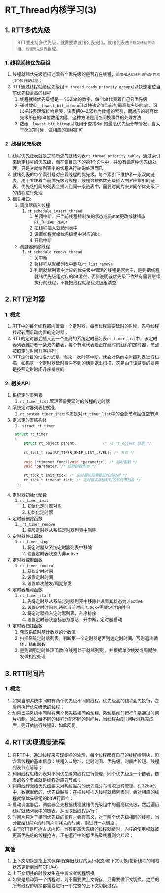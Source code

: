 # RT_Thread内核学习(3)
## 1. RTT多优先级
> RTT要支持多优先级，就需要靠就绪列表支持。就绪列表由`线程就绪优先级组`、`线程优先级表`组成。

### 1. 线程就绪优先级组
1. 线程就绪优先级组描述着各个优先级的是否存在线程，`调度器从就绪列表指定的索引中执行现线程`；
2. RTT通过线程就绪优先级组`rt_thread_ready_priority_group`可以快速定位当前优先级最高的线程
   1. 线程就绪优先级组是一个32bit的数字，每个bit代表着自己的优先级
   2. 通过数组`__lowest_bit_bitmap`可以快速定位当前的最高优先级的bit，可以把该表理解位哈希表，该表把0~255作为数组的索引，而对应的最高优先级所在的bit位数组内容，这种方法是用空间换事件的处理方法
   3. 数组`__lowest_bit_bitmap`只能用于查找8bit的最高优先级分布情况，当大于8位的时候，做相应的偏移即可

### 2. 线程优先级表
1. 线程优先级表就是之前所述的就绪列表`rt_thread_priority_table`，通过索引来确定线程的优先级，而在该目录下的第1个文件中，并没有做这种优先级处理，只是对就绪列表中的线程进行轮询处理而已；
2. 就绪列表的每个索引号对应着线程的优先级，每个索引下维护着一条双向链表，用于管理着当前优先级的线程，线程会根据优先级插入到对应索引的链表，优先级相同的列表会插入到同一条链表中，需要时间片来对同个优先级下的线程进行处理
3. 相关接口:
   1. 调度器插入线程
      1. `rt_schedule_insert_thread`
         1. 关闭中断，把当前线程控制块的状态成员stat更改成就绪态`RT_THREAD_READY`
         2. 把线程插入就绪列表中
         3. 设置线程就绪优先级组中对应的bit
         4. 开启中断
   2. 调度器删除线程
      1. `rt_schedule_remove_thread`
         1. 关中断
         2. 将线程从就绪列表中删除`rt_list_remove`
         3. 判断就绪列表中对应的优先级中管理的线程是否为空，是则把线程就绪优先级组对应的bit清空，否则说明该优先级下依然有需要继续执行的线程，不能把线程就绪优先级组清空
   
## 2. RTT定时器
### 1. 概念
1. RTT中的每个线程都内置着一个定时器，每当线程需要延时的时候，先将线程挂起转而启动内置的定时器；
2. RTT的定时器会插入到一个全局的系统定时器列表`rt_timer_list`中，该定时器列表维护者一条双向链表，每个节点代表着正在延时的线程的定时器，节点按照定时时间升序排列；
3. RTT定时器的扫描方式是，每来一次时基中断，就会对系统定时器列表进行扫描，如果第一个定时器延时事件不到的话则退出扫描，这是由于该链表的排序是按照定时时间升序排序的

### 2. 相关API
1. 系统定时器列表
   1. `rt_timer_list`:管理着需要延时的线程的定时器
2. 系统定时器列表初始化
   1. `rt_system_timer_init`:本质是对`rt_timer_list`中的全部节点赋值空节点
3. 定义定时器结构体
   1. ` struct rt_timer`
   ```c
    struct rt_timer
    {
        struct rt_object parent;            /* 从 rt_object 继承 */
        
        rt_list_t row[RT_TIMER_SKIP_LIST_LEVEL]; /* 节点 */ 
        
        void (*timeout_func)(void *parameter); /* 超时函数 */ 
        void *parameter; /* 超时函数形参 */ 
        
        rt_tick_t init_tick; /* 定时器实际需要延时的时间 */ 
        rt_tick_t timeout_tick; /* 定时器实际超时时的系统节拍数 */
     };
   ```
4. 定时器初始化函数
   1. `rt_timer_init`
      1. 初始化定时器对象
      2. 初始化定时器
5. 定时器删除函数
   1. `_rt_timer_remove`
      1. 把该定时器从系统定时器列表中删除
6. 定时器停止函数
   1. `rt_timer_stop`
      1. 将定时器从系统定时器列表中移除
      2. 设置定时器状态为非active
7. 定时器控制函数
   1. `rt_timer_control`
      1. 获取定时时间
      2. 设置定时时间
      3. 设置单次触发/周期触发
8. 定时器启动函数
   1. `rt_timer_start`
      1. 先将定时器从系统定时器列表中移除并设置其状态为非active
      2. 设置定时时间为:系统当前时间rt_tick+需要定时的时间
      3. 将定时器插入定时器列表，升序排序
      4. 设置定时器状态标志为激活，开中断，定时器启动
9. 定时器扫描函数
   1. 获取系统时基计数器的计数值
   2. 扫描系统定时器列表，判断第一个定时器是否到达定时时间，否则退出循环，结束函数
   3. 是则调用定时处理函数(令线程处于就绪列表)，并根据单次触发或周期触发做相应处理

## 3. RTT时间片
### 1. 概念
1. 如果当前系统中同时有两个优先级不同的线程，优先级高的线程会先执行，之后再执行优先级低的线程；
2. 如果当前系统中同时有两个优先级相同的线程，系统是如何运行？是通过时间片机制。通过给不同的线程分配不同的时间片，当线程A的时间片消耗完成后，则开始执行线程B，如此反复。

## 4. RTT实现调度流程
1. 在RTT中，通过线程来实现线程的处理，每个线程都有自己的线程控制块，包含着线程的基本信息：线程入口地址、定时时间、优先级、时间片长短、线程列表节点等等；
2. 利用线程就绪列表对不同优先级的线程进行管理，同个优先级是一个链表，链表的各个节点就是线程对应的节点；
3. 利用线程就绪优先级组来对系统当前的优先级分布情况进行管理，在32bit的中，数据越低的，优先级越高；在把线程插入线程就绪列表时，会对相应的线程就绪优先级组的bit进行置位；
4. 启动调度器后，调度器会先根据线程就绪优先级组中的最高优先级，然后遍历线程就绪列表中的链表，从而取出线程运行；
5. 时间片只对于相同优先级的线程才会有意义，对于两个优先级相同的线程，当分配给线程A的时间片消耗完的时候，则进行一次调度；
6. 由于RTT是可抢占式内核，当有更高优先级的线程就绪时，内核的使用权就被更高优先级的线程抢占，正在运行中的低优先级线程则会挂起；

### 其他
1.  上下文切换是指上文保存(保存旧线程的运行状态)和下文切换(把新线程的堆栈状态更新到当前CPU中)
2.  上下文切换的时候发生在中断或者线程切换
3.  如果是启动第一个线程时，则不需要做上文保存，只需要做下文切换，之后的所有线程的切换都需要进行一个完整的上下文切换过程。
